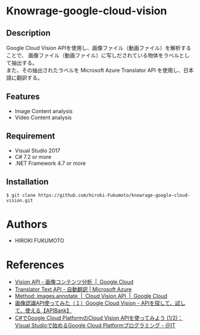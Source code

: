 # Knowrage-google-cloud-vision

## Description

Google Cloud Vision APIを使用し、画像ファイル（動画ファイル）を解析することで、
画像ファイル（動画ファイル）に写しだされている物体をラベルとして抽出する。  
また、その抽出されたラベルを Microsoft Azure Translator API を使用し、日本語に翻訳する。

## Features

- Image Content analysis
- Video Content analysis

## Requirement

- Visual Studio 2017
- C# 7.2 or more
- .NET Framework 4.7 or more

## Installation

    $ git clone https://github.com/hiroki-Fukumoto/knowrage-google-cloud-vision.git

# Authors

- HIROKI FUKUMOTO

# References
- [Vision API - 画像コンテンツ分析  |  Google Cloud](https://cloud.google.com/vision/)
- [Translator Text API - 自動翻訳 | Microsoft Azure](https://azure.microsoft.com/ja-jp/services/cognitive-services/translator-text-api/)
- [Method: images.annotate  |  Cloud Vision API  |  Google Cloud](https://cloud.google.com/vision/docs/reference/rest/v1/images/annotate)
- [画像認識API使ってみた（１）Google Cloud Vision - APIを探して、試して、使える【APIBank】](https://www.apibank.jp/use_google-cloud-vision/)
- [C#でGoogle Cloud PlatformのCloud Vision APIを使ってみよう (1/2)：Visual Studioで始めるGoogle Cloud Platformプログラミング - ＠IT](http://www.atmarkit.co.jp/ait/articles/1712/22/news033.html)
